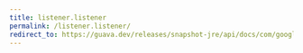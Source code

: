 ```yaml
---
title: listener.listener
permalink: /listener.listener/
redirect_to: https://guava.dev/releases/snapshot-jre/api/docs/com/google/common/util/concurrent/Service.Listener.html#Listener--
---
```

